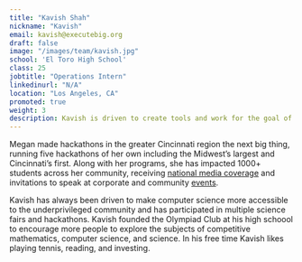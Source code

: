 ```yaml
---
title: "Kavish Shah"
nickname: "Kavish"
email: kavish@executebig.org
draft: false
image: "/images/team/kavish.jpg"
school: 'El Toro High School'
class: 25
jobtitle: "Operations Intern"
linkedinurl: "N/A"
location: "Los Angeles, CA"
promoted: true
weight: 3
description: Kavish is driven to create tools and work for the goal of making Computer Science more accessible to a wider variety of people.
---
```

Megan made hackathons in the greater Cincinnati region the next big
thing, running five hackathons of her own including the Midwest’s
largest and Cincinnati’s first. Along with her programs, she has
impacted 1000+ students across her community, receiving
[national media coverage](https://www.inverse.com/article/47485-young-innovators-megan-cui-hackathon)
and invitations to speak at corporate and community
[events](https://youtu.be/OxtZvyCA1DE).

Kavish has always been driven to make computer science more accessible 
to the underprivileged community and has participated in multiple 
science fairs and hackathons. Kavish founded the Olympiad Club at his 
high schoool to encourage more people to explore the subjects of competitive
mathematics, computer science, and science. In his free time Kavish likes playing
tennis, reading, and investing. 

